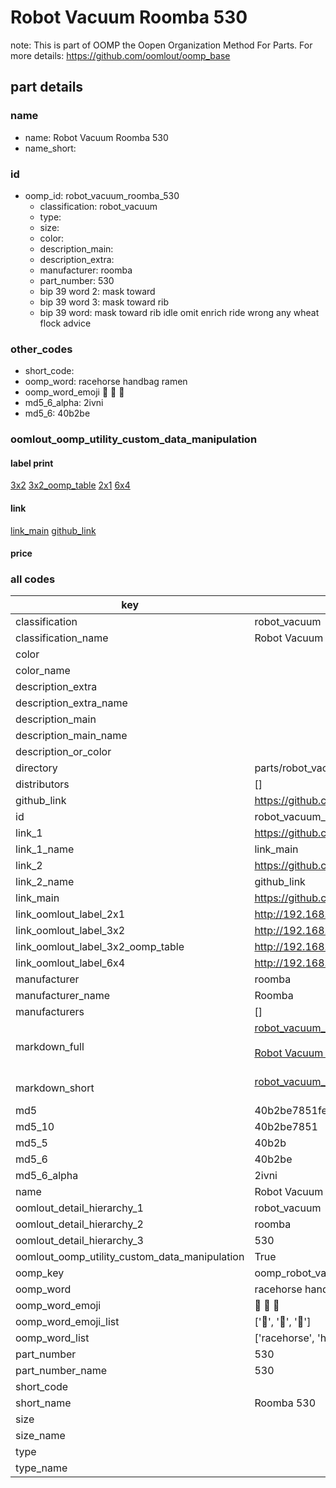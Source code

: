 # Robot Vacuum Roomba 530  

note: This is part of OOMP the Oopen Organization Method For Parts. For more details: https://github.com/oomlout/oomp_base

##  part details





### name
* name: Robot Vacuum Roomba 530
* name_short: 
### id
* oomp_id: robot_vacuum_roomba_530
  * classification: robot_vacuum
  * type: 
  * size: 
  * color: 
  * description_main: 
  * description_extra: 
  * manufacturer: roomba
  * part_number: 530
  * bip 39 word 2: mask toward
  * bip 39 word 3: mask toward rib
  * bip 39 word: mask toward rib idle omit enrich ride wrong any wheat flock advice

### other_codes
* short_code: 
* oomp_word: racehorse handbag ramen
* oomp_word_emoji :racehorse: :handbag: :ramen:
* md5_6_alpha: 2ivni
* md5_6: 40b2be






### oomlout_oomp_utility_custom_data_manipulation
#### label print
[3x2](http://192.168.1.245:1112/?label=oomp%202ivni)
[3x2_oomp_table](http://192.168.1.107:1112/?label=oomp%202ivni)
[2x1](http://192.168.1.242:1112/?label=oomp%202ivni)
[6x4](http://192.168.1.55:1112/?label=oomp%202ivni)    

#### link

[link_main](https://github.com/oomlout/oomlout_oomp_current_version_messy/tree/main/parts/robot_vacuum_roomba_530) [github_link](https://github.com/oomlout/oomlout_oomp_part_src/tree/main/parts/robot_vacuum_roomba_530)                             

#### price







### all codes 
| key | value |  
| --- | --- |  
| classification | robot_vacuum |  
| classification_name | Robot Vacuum |  
| color |  |  
| color_name |  |  
| description_extra |  |  
| description_extra_name |  |  
| description_main |  |  
| description_main_name |  |  
| description_or_color |   |  
| directory | parts/robot_vacuum_roomba_530 |  
| distributors | [] |  
| github_link | https://github.com/oomlout/oomlout_oomp_part_src/tree/main/parts/robot_vacuum_roomba_530 |  
| id | robot_vacuum_roomba_530 |  
| link_1 | https://github.com/oomlout/oomlout_oomp_current_version_messy/tree/main/parts/robot_vacuum_roomba_530 |  
| link_1_name | link_main |  
| link_2 | https://github.com/oomlout/oomlout_oomp_part_src/tree/main/parts/robot_vacuum_roomba_530 |  
| link_2_name | github_link |  
| link_main | https://github.com/oomlout/oomlout_oomp_current_version_messy/tree/main/parts/robot_vacuum_roomba_530 |  
| link_oomlout_label_2x1 | http://192.168.1.242:1112/?label=oomp%202ivni |  
| link_oomlout_label_3x2 | http://192.168.1.245:1112/?label=oomp%202ivni |  
| link_oomlout_label_3x2_oomp_table | http://192.168.1.107:1112/?label=oomp%202ivni |  
| link_oomlout_label_6x4 | http://192.168.1.55:1112/?label=oomp%202ivni |  
| manufacturer | roomba |  
| manufacturer_name | Roomba |  
| manufacturers | [] |  
| markdown_full | [robot_vacuum_roomba_530](https://github.com/oomlout/oomlout_oomp_current_version_messy/tree/main/parts/robot_vacuum_roomba_530)<br>[](https://github.com/oomlout/oomlout_oomp_current_version_messy/tree/main/parts/robot_vacuum_roomba_530)<br>[Robot Vacuum Roomba 530](https://github.com/oomlout/oomlout_oomp_current_version_messy/tree/main/parts/robot_vacuum_roomba_530)<br><br> |  
| markdown_short | [robot_vacuum_roomba_530](https://github.com/oomlout/oomlout_oomp_current_version_messy/tree/main/parts/robot_vacuum_roomba_530)<br><br> |  
| md5 | 40b2be7851feb72d2c4d370b71f98443 |  
| md5_10 | 40b2be7851 |  
| md5_5 | 40b2b |  
| md5_6 | 40b2be |  
| md5_6_alpha | 2ivni |  
| name | Robot Vacuum Roomba 530 |  
| oomlout_detail_hierarchy_1 | robot_vacuum |  
| oomlout_detail_hierarchy_2 | roomba |  
| oomlout_detail_hierarchy_3 | 530 |  
| oomlout_oomp_utility_custom_data_manipulation | True |  
| oomp_key | oomp_robot_vacuum_roomba_530 |  
| oomp_word | racehorse handbag ramen |  
| oomp_word_emoji | :racehorse: :handbag: :ramen: |  
| oomp_word_emoji_list | [':racehorse:', ':handbag:', ':ramen:'] |  
| oomp_word_list | ['racehorse', 'handbag', 'ramen'] |  
| part_number | 530 |  
| part_number_name | 530 |  
| short_code |  |  
| short_name | Roomba 530 |  
| size |  |  
| size_name |  |  
| type |  |  
| type_name |  |  
